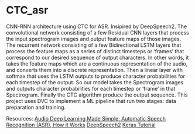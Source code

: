 # CTC_asr
CNN-RNN architecture using CTC for ASR. Insipired by DeepSpeech2.
The convolutional network consisting of a few Residual CNN layers that process the input spectrogram images and output feature maps of those images.
The recurrent network consisting of a few Bidirectional LSTM layers that process the feature maps as a series of distinct timesteps or ‘frames’ that correspond to our desired sequence of output characters.  In other words, it takes the feature maps which are a continuous representation of the audio, and converts them into a discrete representation. Then a linear layer with softmax that uses the LSTM outputs to produce character probabilities for each timestep of the output. So our model takes the Spectrogram images and outputs character probabilities for each timestep or ‘frame’ in that Spectrogram. Finally the CTC algorithm produce the output sequence.
This project uses DVC to implement a ML pipeline that run two stages: data preparation and training.

Resources:
[Audio Deep Learning Made Simple: Automatic Speech Recognition (ASR), How it Works](https://towardsdatascience.com/audio-deep-learning-made-simple-automatic-speech-recognition-asr-how-it-works-716cfce4c706)
[DeepSpeech2](https://arxiv.org/pdf/1512.02595)
[Keras Tutorial](https://keras.io/examples/audio/ctc_asr/)